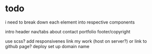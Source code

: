 # todo
i need to break down each element into respective components

  intro
  header
  nav/tabs
    about
    contact
    portfolio
  footer/copyright

use scss?
add responsivenes
link my work (host on server?) or link to github page?
deploy
set up domain name
